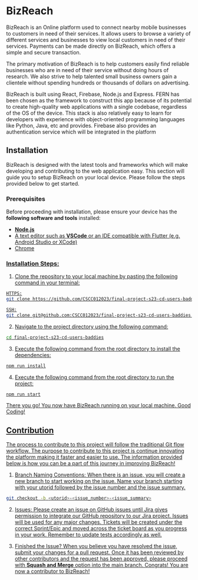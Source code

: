 # BizReach

  

BizReach is an Online platform used to connect nearby mobile businesses to customers in need of their services. It allows users to browse a variety of different services and businesses to view local customers in need of their services. Payments can be made directly on BizReach, which offers a simple and secure transaction.

The primary motivation of BizReach is to help customers easily find reliable businesses who are in need of their service without doing hours of research. We also strive to help talented small business owners gain a clientele without spending hundreds or thousands of dollars on advertising. 

BizReach is built using React, Firebase, Node.js and Express. FERN has been chosen as the framework to construct this app because of its potential to create high-quality web applications with a single codebase, regardless of the OS of the device. This stack is also relatively easy to learn for developers with experience with object-oriented programming languages like Python, Java, etc and provides. Firebase also provides an authentication service which will be integrated in the platform 

  

## Installation

BizReach is designed with the latest tools and frameworks which will make developing and contributing to the web application easy.
This section will guide you to setup BizReach on your local device. Please follow the steps provided below to get started.

### Prerequisites
Before proceeding with installation, please ensure your device has the **following software and tools** installed:

* **[<u>Node.js](https://nodejs.org/en/download)**
* A text editor such as **[VSCode](https://code.visualstudio.com/Download)** or an IDE compatible with Flutter (e.g. Android Studio or XCode)
* Chrome

### Installation Steps: 
1. Clone the repository to your local machine by pasting the following command in your terminal:
```bash
HTTPS:
git clone https://github.com/CSCC012023/final-project-s23-cd-users-baddies.git

SSH:
git clone git@github.com:CSCC012023/final-project-s23-cd-users-baddies.git
```

2.  Navigate to the project directory using the following command:
```bash
cd final-project-s23-cd-users-baddies
```

3. Execute the following command from the root directory to install the dependencies:
```bash
npm run install
```

4. Execute the following command from the root directory to run the project:
```bash
npm run start
```

There you go! You now have BizReach running on your local machine. Good Coding!


## Contribution

The process to contribute to this project will follow the traditional [Git flow](https://www.atlassian.com/git/tutorials/comparing-workflows/gitflow-workflow)  workflow. The purpose to contribute to this project is continue innovating the platform making it faster and easier to use. The information provided below is how you can be a part of this journey in improving BizReach!

1. <u>Branch Naming Conventions:</u>
When there is an issue, you will create a new branch to start working on the issue. 
Name your branch starting with your utorid followed by the issue number and the issue summary. 
```bash
git checkout -b <utorid>-<issue_number>-<issue_summary>
```
2. <u>Issues:</u>
Please create an issue on GitHub issues until Jira gives permission to integrate our GitHub repository to our Jira project. Issues will be used for any major changes. Tickets will be created under the correct Sprint/Epic and moved across the ticket board as you progress in your work. Remember to update tests accordingly as well.

3. <u>Finished the Issue?</u>
When you believe you have resolved the issue, submit your changes for a pull request. Once it has been reviewed by other contributors and the request has been approved, please proceed with **Squash and Merge** option into the main branch. Congrats! You are now a contributor to BizReach! 
